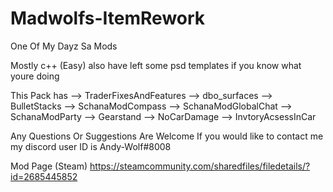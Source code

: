 # Madwolfs-ItemRework
 One Of My Dayz Sa Mods 

Mostly c++ (Easy) 
also have left some psd templates if you know what youre doing 
 
This Pack has
--> TraderFixesAndFeatures
--> dbo_surfaces
--> BulletStacks
--> SchanaModCompass
--> SchanaModGlobalChat
--> SchanaModParty
--> Gearstand
--> NoCarDamage
--> InvtoryAcsessInCar

Any Questions Or Suggestions Are Welcome
If you would like to contact me my discord user ID is Andy-Wolf#8008

Mod Page (Steam)
https://steamcommunity.com/sharedfiles/filedetails/?id=2685445852
